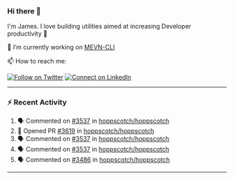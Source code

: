 ### Hi there 👋

I'm James. I love building utilities aimed at increasing Developer productivity :raised_hands: 

🔭 I’m currently working on [MEVN-CLI](https://github.com/madlabsinc/mevn-cli)

📫 How to reach me:

[![Follow on Twitter](https://img.shields.io/badge/--twitter?label=Twitter&logo=Twitter&style=social)](https://twitter.com/james_madhacks) [![Connect on LinkedIn](https://img.shields.io/badge/--linkedin?label=LinkedIn&logo=LinkedIn&style=social)](https://www.linkedin.com/in/jamesgeorge007)

---

### :zap: Recent Activity

<!--START_SECTION:activity-->
1. 🗣 Commented on [#3537](https://github.com/hoppscotch/hoppscotch/pull/3537#issuecomment-1837828119) in [hoppscotch/hoppscotch](https://github.com/hoppscotch/hoppscotch)
2. 💪 Opened PR [#3619](https://github.com/hoppscotch/hoppscotch/pull/3619) in [hoppscotch/hoppscotch](https://github.com/hoppscotch/hoppscotch)
3. 🗣 Commented on [#3537](https://github.com/hoppscotch/hoppscotch/pull/3537#issuecomment-1835642688) in [hoppscotch/hoppscotch](https://github.com/hoppscotch/hoppscotch)
4. 🗣 Commented on [#3537](https://github.com/hoppscotch/hoppscotch/pull/3537#issuecomment-1831905585) in [hoppscotch/hoppscotch](https://github.com/hoppscotch/hoppscotch)
5. 🗣 Commented on [#3486](https://github.com/hoppscotch/hoppscotch/pull/3486#issuecomment-1831536903) in [hoppscotch/hoppscotch](https://github.com/hoppscotch/hoppscotch)
<!--END_SECTION:activity-->

---

<!--
**jamesgeorge007/jamesgeorge007** is a ✨ _special_ ✨ repository because its `README.md` (this file) appears on your GitHub profile.

Here are some ideas to get you started:

- 🌱 I’m currently learning ...
- 👯 I’m looking to collaborate on ...
- 🤔 I’m looking for help with ...
- 💬 Ask me about ...
- 😄 Pronouns: ...
- ⚡ Fun fact: ...
-->
